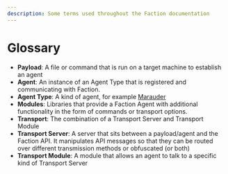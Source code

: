 ```yaml
---
description: Some terms used throughout the Faction documentation
---
```


# Glossary

* **Payload**: A file or command that is run on a target machine to establish an agent
* **Agent**: An instance of an Agent Type that is registered and communicating with Faction.
* **Agent Type**: A kind of agent, for example [Marauder](https://github.com/maraudershell/Marauder)
* **Modules**: Libraries that provide a Faction Agent with additional functionality in the form of commands or transport options.
* **Transport**: The combination of a Transport Server and Transport Module
* **Transport Server**: A server that sits between a payload/agent and the Faction API. It manipulates API messages so that they can be routed over different transmission methods or obfuscated \(or both\)
* **Transport Module**: A module that allows an agent to talk to a specific kind of Transport Server

